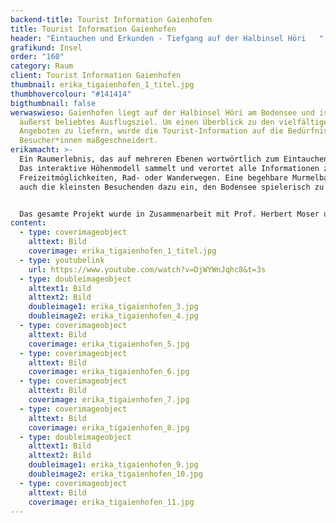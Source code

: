 ```yaml
---
backend-title: Tourist Information Gaienhofen
title: Tourist Information Gaienhofen
header: "Eintauchen und Erkunden - Tiefgang auf der Halbinsel Höri   "
grafikund: Insel
order: "160"
category: Raum
client: Tourist Information Gaienhofen
thumbnail: erika_tigaienhofen_1_titel.jpg
thumbhovercolour: "#141414"
bigthumbnail: false
werwaswieso: Gaienhofen liegt auf der Halbinsel Höri am Bodensee und ist ein
  äußerst beliebtes Ausflugsziel. Um einen Überblick zu den vielfältigen
  Angeboten zu liefern, wurde die Tourist-Information auf die Bedürfnisse der
  Besucher*innen maßgeschneidert.
erikamacht: >-
  Ein Raumerlebnis, das auf mehreren Ebenen wortwörtlich zum Eintauchen einlädt.
  Das interaktive Höhenmodell sammelt und verortet alle Informationen zu
  Freizeitmöglichkeiten, Rad- oder Wanderwegen. Eine begehbare Murmelbahn lädt
  auch die kleinsten Besuchenden dazu ein, den Bodensee spielerisch zu erkunden.


  Das gesamte Projekt wurde in Zusammenarbeit mit Prof. Herbert Moser und Marcus Witte gestaltet und realisiert. 
content:
  - type: coverimageobject
    alttext: Bild
    coverimage: erika_tigaienhofen_1_titel.jpg
  - type: youtubelink
    url: https://www.youtube.com/watch?v=DjWYWnJqhc8&t=3s
  - type: doubleimageobject
    alttext1: Bild
    alttext2: Bild
    doubleimage1: erika_tigaienhofen_3.jpg
    doubleimage2: erika_tigaienhofen_4.jpg
  - type: coverimageobject
    alttext: Bild
    coverimage: erika_tigaienhofen_5.jpg
  - type: coverimageobject
    alttext: Bild
    coverimage: erika_tigaienhofen_6.jpg
  - type: coverimageobject
    alttext: Bild
    coverimage: erika_tigaienhofen_7.jpg
  - type: coverimageobject
    alttext: Bild
    coverimage: erika_tigaienhofen_8.jpg
  - type: doubleimageobject
    alttext1: Bild
    alttext2: Bild
    doubleimage1: erika_tigaienhofen_9.jpg
    doubleimage2: erika_tigaienhofen_10.jpg
  - type: coverimageobject
    alttext: Bild
    coverimage: erika_tigaienhofen_11.jpg
---
```

